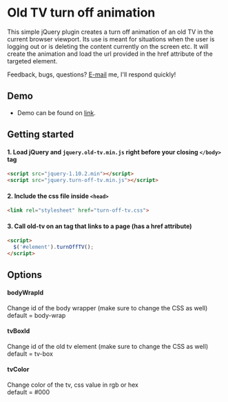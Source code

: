# Old TV turn off animation

This simple jQuery plugin creates a turn off animation of an old TV in the current browser viewport. Its use is meant for situations when the user is logging out or is deleting the content currently on the screen etc.
It will create the animation and load the url provided in the href attribute of the targeted element.

Feedback, bugs, questions? [E-mail](mailto:vanja@gavric.org) me, I'll respond quickly!

## Demo
- Demo can be found on [link](http://link.com).

## Getting started
#### 1. Load jQuery and `jquery.old-tv.min.js` right before your closing `</body>` tag
```html
<script src="jquery-1.10.2.min"></script>
<script src="jquery.turn-off-tv.min.js"></script>
```

#### 2. Include the css file inside `<head>`
```html
<link rel="stylesheet" href="turn-off-tv.css">
```

#### 3. Call old-tv on an tag that links to a page (has a href attribute)
```html
<script>
  $('#element').turnOffTV();
</script>
```

## Options
#### bodyWrapId 
  Change id of the body wrapper (make sure to change the CSS as well)    
  default = body-wrap

#### tvBoxId
  Change id of the old tv element (make sure to change the CSS as well)  
  default = tv-box

#### tvColor
  Change color of the tv, css value in rgb or hex  
  default = #000